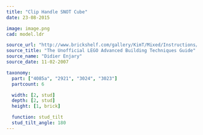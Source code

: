 ```yaml
---
title: "Clip Handle SNOT Cube"
date: 23-08-2015

image: image.png
cad: model.ldr

source_url: "http://www.brickshelf.com/gallery/KimT/Mixed/Instructions/advbuilding.pdf"
source_title: "The Unofficial LEGO Advanced Building Techniques Guide"
source_name: "Didier Enjary"
source_date: 11-02-2007

taxonomy:
  part: ["4085a", "2921", "3024", "3023"]
  partcount: 6

  width: [2, stud]
  depth: [2, stud]
  height: [1, brick]

  function: stud_tilt
  stud_tilt_angle: 180
---
```

